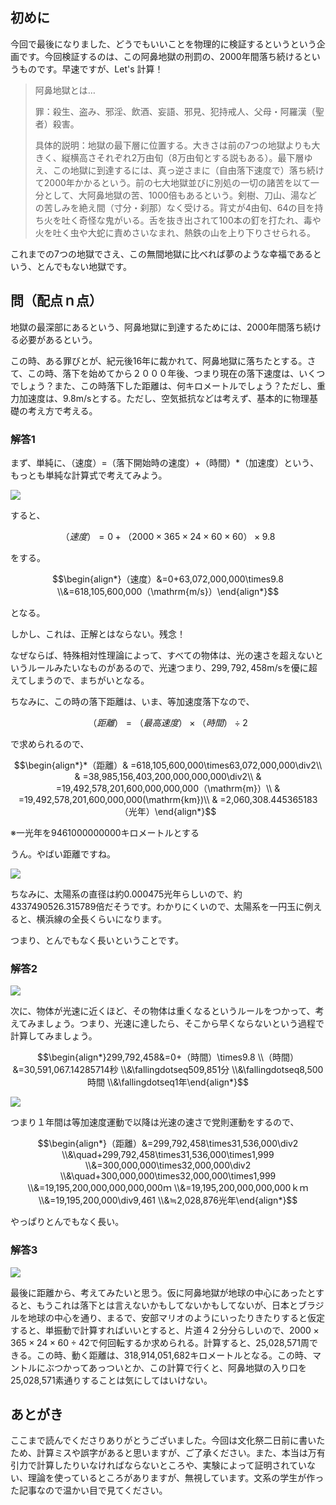 ## 初めに

今回で最後になりました、どうでもいいことを物理的に検証するというという企画です。今回検証するのは、この阿鼻地獄の刑罰の、2000年間落ち続けるというものです。早速ですが、Let's 計算！

<blockquote>

阿鼻地獄とは…

罪：殺生、盗み、邪淫、飲酒、妄語、邪見、犯持戒人、父母・阿羅漢（聖者）殺害。

具体的説明：地獄の最下層に位置する。大きさは前の7つの地獄よりも大きく、縦横高さそれぞれ2万由旬（8万由旬とする説もある）。最下層ゆえ、この地獄に到達するには、真っ逆さまに（自由落下速度で）落ち続けて2000年かかるという。前の七大地獄並びに別処の一切の諸苦を以て一分として、大阿鼻地獄の苦、1000倍もあるという。剣樹、刀山、湯などの苦しみを絶え間（寸分・刹那）なく受ける。背丈が4由旬、64の目を持ち火を吐く奇怪な鬼がいる。舌を抜き出されて100本の釘を打たれ、毒や火を吐く虫や大蛇に責めさいなまれ、熱鉄の山を上り下りさせられる。</blockquote>

これまでの7つの地獄でさえ、この無間地獄に比べれば夢のような幸福であるという、とんでもない地獄です。

## 問（配点ｎ点）

地獄の最深部にあるという、阿鼻地獄に到達するためには、2000年間落ち続ける必要があるという。

この時、ある罪びとが、紀元後16年に裁かれて、阿鼻地獄に落ちたとする。さて、この時、落下を始めてから２０００年後、つまり現在の落下速度は、いくつでしょう？また、この時落下した距離は、何キロメートルでしょう？ただし、重力加速度は、9.8m/sとする。ただし、空気抵抗などは考えず、基本的に物理基礎の考え方で考える。

### 解答1

まず、単純に、（速度）=（落下開始時の速度）+（時間）*（加速度）という、もっとも単純な計算式で考えてみよう。

![](1.jpg)

すると、

$$（速度）=0+（2000\times365\times24\times60\times60）\times9.8 $$

をする。

$$\begin{align*}（速度）&=0+63,072,000,000\times9.8
\\&=618,105,600,000（\mathrm{m/s}）\end{align*}$$

となる。

しかし、これは、正解とはならない。残念！

なぜならば、特殊相対性理論によって、すべての物体は、光の速さを超えないというルールみたいなものがあるので、光速つまり、$299,792,458\mathrm{m/s}$を優に超えてしまうので、まちがいとなる。

ちなみに、この時の落下距離は、いま、等加速度落下なので、

$$（距離）=（最高速度）\times（時間）\div2 $$

で求められるので、

$$\begin{align*}*（距離）& =618,105,600,000\times63,072,000,000\div2\\
& =38,985,156,403,200,000,000,000\div2\\
& =19,492,578,201,600,000,000,000（\mathrm{m}）\\
& =19,492,578,201,600,000,000(\mathrm{km})\\
& =2,060,308.445365183（光年）\end{align*}$$

※一光年を9461000000000キロメートルとする

うん。やばい距離ですね。

![](2.jpg)

ちなみに、太陽系の直径は約0.000475光年らしいので、約4337490526.315789倍だそうです。わかりにくいので、太陽系を一円玉に例えると、横浜線の全長くらいになります。

つまり、とんでもなく長いということです。

### 解答2

![](3.jpg)

次に、物体が光速に近くほど、その物体は重くなるというルールをつかって、考えてみましょう。つまり、光速に達したら、そこから早くならないという過程で計算してみましょう。

$$\begin{align*}299,792,458&=0+（時間）\times9.8
\\（時間）&=30,591,067.14285714秒
\\&\fallingdotseq509,851分
\\&\fallingdotseq8,500時間
\\&\fallingdotseq1年\end{align*}$$

![](4.jpg)

つまり１年間は等加速度運動で以降は光速の速さで党則運動をするので、

$$\begin{align*}（距離）&=299,792,458\times31,536,000\div2
\\&\quad+299,792,458\times31,536,000\times1,999
\\&=300,000,000\times32,000,000\div2
\\&\quad+300,000,000\times32,000,000\times1,999
\\&=19,195,200,000,000,000,000ｍ
\\&=19,195,200,000,000,000ｋｍ
\\&=19,195,200,000\div9,461
\\&≒2,028,876光年\end{align*}$$

やっぱりとんでもなく長い。

### 解答3

![](5.jpg)

最後に距離から、考えてみたいと思う。仮に阿鼻地獄が地球の中心にあったとすると、もうこれは落下とは言えないかもしてないかもしてないが、日本とブラジルを地球の中心を通り、まるで、安部マリオのようにいったりきたりすると仮定すると、単振動で計算すればいいとすると、片道４２分分らしいので、$2000\times365\times24\times60\div42$で何回転するか求められる。計算すると、25,028,571周できる。この時、動く距離は、318,914,051,682キロメートルとなる。この時、マントルにぶつかってあっついとか、この計算で行くと、阿鼻地獄の入り口を25,028,571素通りすることは気にしてはいけない。

## あとがき

ここまで読んでくださりありがとうございました。今回は文化祭二日前に書いたため、計算ミスや誤字があると思いますが、ご了承ください。また、本当は万有引力で計算したりいなければならないところや、実験によって証明されていない、理論を使っているところがありますが、無視しています。文系の学生が作った記事なので温かい目で見てください。